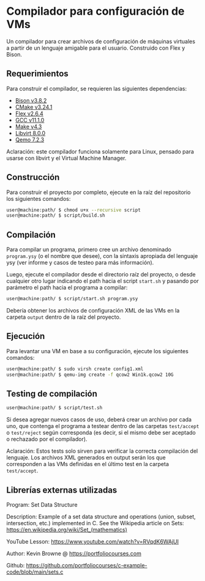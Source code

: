 
# Compilador para configuración de VMs


Un compilador para crear archivos de configuración de máquinas virtuales a partir de un lenguaje amigable para el usuario. Construido con Flex y Bison.

## Requerimientos

Para construir el compilador, se requieren las siguientes dependencias:

* [Bison v3.8.2](https://www.gnu.org/software/bison/)
* [CMake v3.24.1](https://cmake.org/)
* [Flex v2.6.4](https://github.com/westes/flex)
* [GCC v11.1.0](https://gcc.gnu.org/)
* [Make v4.3](https://www.gnu.org/software/make/)
* [Libvirt 8.0.0](https://libvirt.org/)
* [Qemo 7.2.3](https://www.qemu.org/)

Aclaración: este compilador funciona solamente para Linux, pensado para usarse con libvirt y el Virtual Machine Manager.

## Construcción

Para construir el proyecto por completo, ejecute en la raíz del repositorio los siguientes comandos:

```bash
user@machine:path/ $ chmod u+x --recursive script
user@machine:path/ $ script/build.sh
```

## Compilación

Para compilar un programa, primero cree un archivo denominado `program.ysy` (o el nombre que desee), con la sintaxis apropiada del lenguaje ysy (ver informe y casos de testeo para más información).

Luego, ejecute el compilador desde el directorio raíz del proyecto, o desde cualquier otro lugar indicando el path hacia el script `start.sh` y pasando por parámetro el path hacia el programa a compilar:

```bash
user@machine:path/ $ script/start.sh program.ysy
```

Debería obtener los archivos de configuración XML de las VMs en la carpeta `output` dentro de la raíz del proyecto.

## Ejecución

Para levantar una VM en base a su configuración, ejecute los siguientes comandos:

```bash
user@machine:path/ $ sudo virsh create config1.xml
user@machine:path/ $ qemu-img create -f qcow2 Win1k.qcow2 10G
```

## Testing de compilación

```bash
user@machine:path/ $ script/test.sh
```

Si desea agregar nuevos casos de uso, deberá crear un archivo por cada uno, que contenga el programa a testear dentro de las carpetas `test/accept` o `test/reject` según corresponda (es decir, si el mismo debe ser aceptado o rechazado por el compilador).

Aclaración: Estos tests solo sirven para verificar la correcta compilación del lenguaje. Los archivos XML generados en output serán los que corresponden a las VMs definidas en el último test en la carpeta `test/accept`.

## Librerías externas utilizadas

 Program: Set Data Structure
 
 Description: Example of a set data structure and operations (union, subset,
 intersection, etc.) implemented in C.  See the Wikipedia article on Sets:
 https://en.wikipedia.org/wiki/Set_(mathematics)

 YouTube Lesson: https://www.youtube.com/watch?v=RVqdK6WAjUI

 Author: Kevin Browne @ https://portfoliocourses.com

 Github: https://github.com/portfoliocourses/c-example-code/blob/main/sets.c